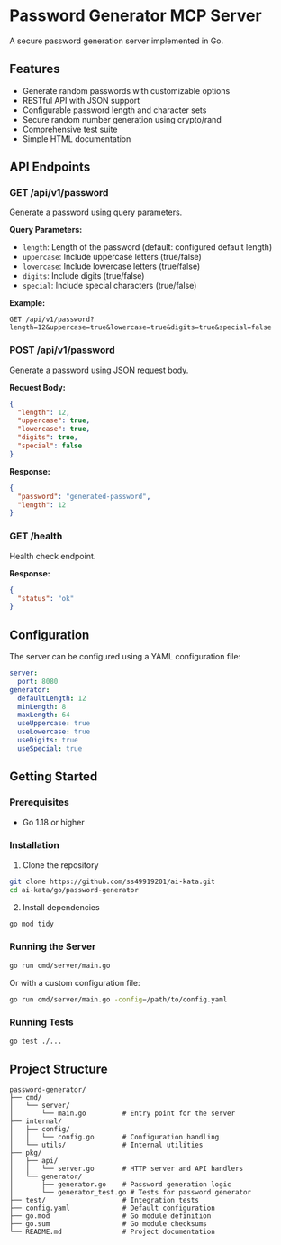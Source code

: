 # Password Generator MCP Server

A secure password generation server implemented in Go.

## Features

- Generate random passwords with customizable options
- RESTful API with JSON support
- Configurable password length and character sets
- Secure random number generation using crypto/rand
- Comprehensive test suite
- Simple HTML documentation

## API Endpoints

### GET /api/v1/password

Generate a password using query parameters.

**Query Parameters:**
- `length`: Length of the password (default: configured default length)
- `uppercase`: Include uppercase letters (true/false)
- `lowercase`: Include lowercase letters (true/false)
- `digits`: Include digits (true/false)
- `special`: Include special characters (true/false)

**Example:**
```
GET /api/v1/password?length=12&uppercase=true&lowercase=true&digits=true&special=false
```

### POST /api/v1/password

Generate a password using JSON request body.

**Request Body:**
```json
{
  "length": 12,
  "uppercase": true,
  "lowercase": true,
  "digits": true,
  "special": false
}
```

**Response:**
```json
{
  "password": "generated-password",
  "length": 12
}
```

### GET /health

Health check endpoint.

**Response:**
```json
{
  "status": "ok"
}
```

## Configuration

The server can be configured using a YAML configuration file:

```yaml
server:
  port: 8080
generator:
  defaultLength: 12
  minLength: 8
  maxLength: 64
  useUppercase: true
  useLowercase: true
  useDigits: true
  useSpecial: true
```

## Getting Started

### Prerequisites

- Go 1.18 or higher

### Installation

1. Clone the repository
```bash
git clone https://github.com/ss49919201/ai-kata.git
cd ai-kata/go/password-generator
```

2. Install dependencies
```bash
go mod tidy
```

### Running the Server

```bash
go run cmd/server/main.go
```

Or with a custom configuration file:

```bash
go run cmd/server/main.go -config=/path/to/config.yaml
```

### Running Tests

```bash
go test ./...
```

## Project Structure

```
password-generator/
├── cmd/
│   └── server/
│       └── main.go         # Entry point for the server
├── internal/
│   ├── config/
│   │   └── config.go       # Configuration handling
│   └── utils/              # Internal utilities
├── pkg/
│   ├── api/
│   │   └── server.go       # HTTP server and API handlers
│   └── generator/
│       ├── generator.go    # Password generation logic
│       └── generator_test.go # Tests for password generator
├── test/                   # Integration tests
├── config.yaml             # Default configuration
├── go.mod                  # Go module definition
├── go.sum                  # Go module checksums
└── README.md               # Project documentation
```
